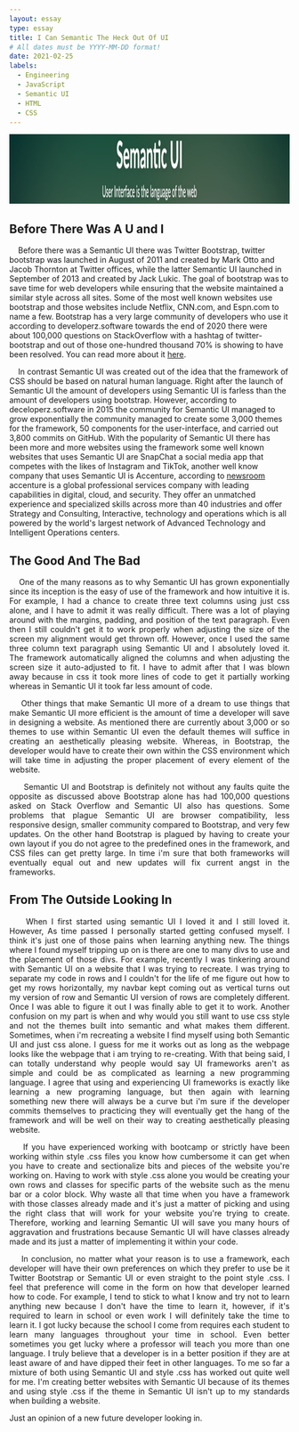 ```yaml
---
layout: essay
type: essay
title: I Can Semantic The Heck Out Of UI
# All dates must be YYYY-MM-DD format!
date: 2021-02-25
labels:
  - Engineering
  - JavaScript
  - Semantic UI
  - HTML
  - CSS
---
```


<img class="ui xlarge image" src="../images/semanticui.png" height="125">

## Before There Was A U and I

&nbsp;&nbsp;&nbsp;&nbsp;Before there was a Semantic UI there was Twitter Bootstrap, twitter bootstrap was launched in August of 2011 and created by Mark Otto and Jacob Thornton at Twitter offices, while the latter Semantic UI launched in September of 2013 and created by Jack Lukic. The goal of bootstrap was to save time for web developers while ensuring that the website maintained a similar style across all sites. Some of the most well known websites use bootstrap and those websites include Netflix, CNN.com, and Espn.com to name a few. Bootstrap has a very large community of developers who use it according to developerz.software towards the end of 2020 there were about 100,000 questions on StackOverflow with a hashtag of twitter-bootstrap and out of those one-hundred thousand 70% is showing to have been resolved. You can read more about it [here](https://developerz.software/2020/03/29/semantic-ui-or-bootstrap-discover-the-pros-and-cons-of-each-framework/).

&nbsp;&nbsp;&nbsp;&nbsp;In contrast Semantic UI was created out of the idea that the framework of CSS should be based on natural human language. Right after the launch of Semantic UI the amount of developers using Semantic UI is farless than the amount of developers using bootstrap. However, according to deceloperz.software in 2015 the community for Semantic UI managed to grow exponentially the community managed to create some 3,000 themes for the framework, 50 components for the user-interface, and carried out 3,800 commits on GitHub. With the popularity of Semantic UI there has been more and more websites using the framework some well known websites that uses Semantic UI are SnapChat a social media app that competes with the likes of Instagram and TikTok, another well know company that uses Semantic UI is Accenture, according to [newsroom](https://newsroom.accenture.com/fact-sheet/) accenture is a global professional services company with leading capabilities in digital, cloud, and security. They offer an unmatched experience and specialized skills across more than 40 industries and offer Strategy and Consulting, Interactive, technology and operations which is all powered by the world's largest network of Advanced Technology and Intelligent Operations centers.
 
## The Good And The Bad
<p align="justify">
&nbsp;&nbsp;&nbsp;&nbsp;One of the many reasons as to why Semantic UI has grown exponentially since its inception is the easy of use of the framework and how intuitive it is. For example, I had a chance to create three text columns using just css alone, and I have to admit it was really difficult. There was a lot of playing around with the margins, padding, and position of the text paragraph. Even then I still couldn't get it to work properly when adjusting the size of the screen my alignment would get thrown off. However, once I used the same three column text paragraph using Semantic UI and I absolutely loved it. The framework automatically aligned the columns and when adjusting the screen size it auto-adjusted to fit. I have to admit after that I was blown away because in css it took more lines of code to get it partially working whereas in Semantic UI it took far less amount of code.</p>
<p align="justify">
&nbsp;&nbsp;&nbsp;&nbsp;Other things that make Semantic UI more of a dream to use things that make Semantic UI more efficient is the amount of time a developer will save in designing a website. As mentioned there are currently about 3,000 or so themes to use within Semantic UI even the default themes will suffice in creating an aesthetically pleasing website. Whereas, in Bootstrap, the developer would have to create their own within the CSS environment which will take time in adjusting the proper placement of every element of the website.</p>
<p align="justify">
&nbsp;&nbsp;&nbsp;&nbsp; Semantic UI and Bootstrap is definitely not without any faults quite the opposite as discussed above Bootstrap alone has had 100,000 questions asked on Stack Overflow and Semantic UI also has questions. Some problems that plague Semantic UI are browser compatibility, less responsive design, smaller community compared to Bootstrap, and very few updates. On the other hand Bootstrap is plagued by having to create your own layout if you do not agree to the predefined ones in the framework, and CSS files can get pretty large. In time i'm sure that both frameworks will eventually equal out and new updates will fix current angst in the frameworks.</p>

## From The Outside Looking In
<p align="justify">
&nbsp;&nbsp;&nbsp;&nbsp;When I first started using semantic UI I loved it and I still loved it. However, As time passed I personally started getting confused myself. I think it's just one of those pains when learning anything new. The things where I found myself tripping up on is there are one to many divs to use and the placement of those divs. For example, recently I was tinkering around with Semantic UI on a website that I was trying to recreate. I was trying to separate my code in rows and I couldn't for the life of me figure out how to get my rows horizontally, my navbar kept coming out as vertical turns out my version of row and Semantic UI version of rows are completely different. Once I was able to figure it out  I was finally able to get it to work. Another confusion on my part is when and why would you still want to use css style and not the themes built into semantic and what makes them different. Sometimes, when i'm recreating a website I find myself using both Semantic UI and just css alone. I guess for me it works out as long as the webpage looks like the webpage that i am trying to re-creating. With that being said, I can totally understand why people would say UI frameworks aren't as simple and could be as complicated as learning a new programming language. I agree that using and experiencing UI frameworks is exactly like learning a new programing language, but then again with learning something new there will always be a curve but i'm sure if the developer commits themselves to practicing they will eventually get the hang of the framework and will be well on their way to creating aesthetically pleasing website.</p>
<p align="justify">
&nbsp;&nbsp;&nbsp;&nbsp;If you have experienced working with bootcamp or strictly have been working within style .css files you know how cumbersome it can get when you have to create and sectionalize bits and pieces of the website you're working on. Having to work with style .css alone you would be creating your own rows and classes for specific parts of the website such as the menu bar or a color block. Why waste all that time when you have a framework with those classes already made and it's just a matter of picking and using the right class that will work for your website you're trying to create. Therefore, working and learning Semantic UI will save you many hours of aggravation and frustrations because Semantic UI will have classes already made and its just a matter of implementing it within your code.  </p>
<p align="justify">
&nbsp;&nbsp;&nbsp;&nbsp;In conclusion, no matter what your reason is to use a framework, each developer will have their own preferences on which they prefer to use be it Twitter Bootstrap or Semantic UI or even straight to the point style .css. I feel that preference will come in the form on how that developer learned how to code. For example, I tend to stick to what I know and try not to learn anything new because I don't have the time to learn it, however, if it's required to learn in school or even work I will definitely take the time to learn it. I got lucky because the school I come from requires each student to learn many languages throughout your time in school. Even better sometimes you get lucky where a professor will teach you more than one language. I truly believe that a developer is in a better position if they are at least aware of and have dipped their feet in other languages. To me so far a mixture of both using Semantic UI and style .css has worked out quite well for me. I'm creating better websites with Semantic UI because of its themes and using style .css if the theme in Semantic UI isn't up to my standards when building a website.</p>
<p>Just an opinion of a new future developer looking in.<br /><br /><br /><br /><br /></p>
